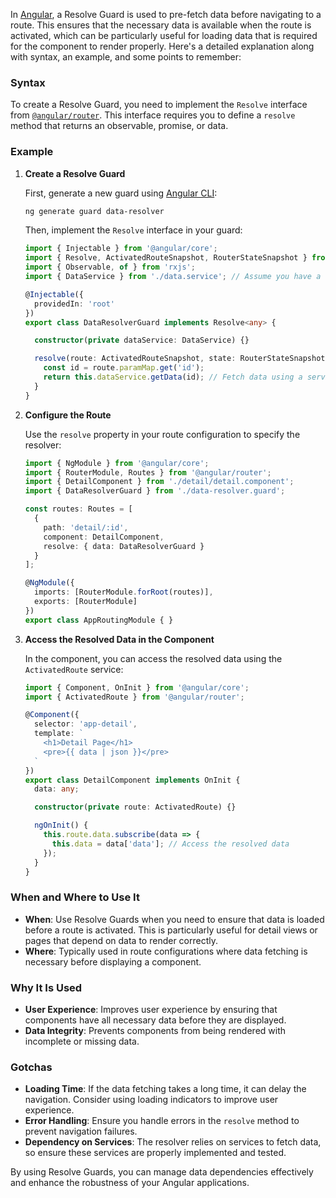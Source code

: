 In [Angular](https://angular.io/), a Resolve Guard is used to pre-fetch data before navigating to a route. This ensures that the necessary data is available when the route is activated, which can be particularly useful for loading data that is required for the component to render properly. Here's a detailed explanation along with syntax, an example, and some points to remember:

### Syntax

To create a Resolve Guard, you need to implement the `Resolve` interface from [`@angular/router`](https://angular.io/api/router/Resolve). This interface requires you to define a `resolve` method that returns an observable, promise, or data.

### Example

1. **Create a Resolve Guard**

   First, generate a new guard using [Angular CLI](https://angular.io/cli):

   ```bash
   ng generate guard data-resolver
   ```

   Then, implement the `Resolve` interface in your guard:

   ```typescript
   import { Injectable } from '@angular/core';
   import { Resolve, ActivatedRouteSnapshot, RouterStateSnapshot } from '@angular/router';
   import { Observable, of } from 'rxjs';
   import { DataService } from './data.service'; // Assume you have a service to fetch data

   @Injectable({
     providedIn: 'root'
   })
   export class DataResolverGuard implements Resolve<any> {

     constructor(private dataService: DataService) {}

     resolve(route: ActivatedRouteSnapshot, state: RouterStateSnapshot): Observable<any> {
       const id = route.paramMap.get('id');
       return this.dataService.getData(id); // Fetch data using a service
     }
   }
   ```

2. **Configure the Route**

   Use the `resolve` property in your route configuration to specify the resolver:

   ```typescript
   import { NgModule } from '@angular/core';
   import { RouterModule, Routes } from '@angular/router';
   import { DetailComponent } from './detail/detail.component';
   import { DataResolverGuard } from './data-resolver.guard';

   const routes: Routes = [
     {
       path: 'detail/:id',
       component: DetailComponent,
       resolve: { data: DataResolverGuard }
     }
   ];

   @NgModule({
     imports: [RouterModule.forRoot(routes)],
     exports: [RouterModule]
   })
   export class AppRoutingModule { }
   ```

3. **Access the Resolved Data in the Component**

   In the component, you can access the resolved data using the `ActivatedRoute` service:

   ```typescript
   import { Component, OnInit } from '@angular/core';
   import { ActivatedRoute } from '@angular/router';

   @Component({
     selector: 'app-detail',
     template: `
       <h1>Detail Page</h1>
       <pre>{{ data | json }}</pre>
     `
   })
   export class DetailComponent implements OnInit {
     data: any;

     constructor(private route: ActivatedRoute) {}

     ngOnInit() {
       this.route.data.subscribe(data => {
         this.data = data['data']; // Access the resolved data
       });
     }
   }
   ```

### When and Where to Use It

- **When**: Use Resolve Guards when you need to ensure that data is loaded before a route is activated. This is particularly useful for detail views or pages that depend on data to render correctly.
- **Where**: Typically used in route configurations where data fetching is necessary before displaying a component.

### Why It Is Used

- **User Experience**: Improves user experience by ensuring that components have all necessary data before they are displayed.
- **Data Integrity**: Prevents components from being rendered with incomplete or missing data.

### Gotchas

- **Loading Time**: If the data fetching takes a long time, it can delay the navigation. Consider using loading indicators to improve user experience.
- **Error Handling**: Ensure you handle errors in the `resolve` method to prevent navigation failures.
- **Dependency on Services**: The resolver relies on services to fetch data, so ensure these services are properly implemented and tested.

By using Resolve Guards, you can manage data dependencies effectively and enhance the robustness of your Angular applications.
        